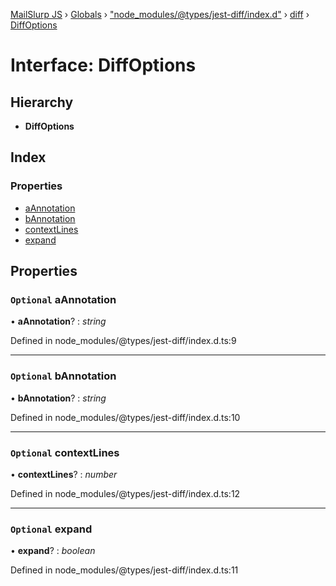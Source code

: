 [MailSlurp JS](../README.md) › [Globals](../globals.md) › ["node_modules/@types/jest-diff/index.d"](../modules/_node_modules__types_jest_diff_index_d_.md) › [diff](../modules/_node_modules__types_jest_diff_index_d_.diff.md) › [DiffOptions](_node_modules__types_jest_diff_index_d_.diff.diffoptions.md)

# Interface: DiffOptions

## Hierarchy

* **DiffOptions**

## Index

### Properties

* [aAnnotation](_node_modules__types_jest_diff_index_d_.diff.diffoptions.md#optional-aannotation)
* [bAnnotation](_node_modules__types_jest_diff_index_d_.diff.diffoptions.md#optional-bannotation)
* [contextLines](_node_modules__types_jest_diff_index_d_.diff.diffoptions.md#optional-contextlines)
* [expand](_node_modules__types_jest_diff_index_d_.diff.diffoptions.md#optional-expand)

## Properties

### `Optional` aAnnotation

• **aAnnotation**? : *string*

Defined in node_modules/@types/jest-diff/index.d.ts:9

___

### `Optional` bAnnotation

• **bAnnotation**? : *string*

Defined in node_modules/@types/jest-diff/index.d.ts:10

___

### `Optional` contextLines

• **contextLines**? : *number*

Defined in node_modules/@types/jest-diff/index.d.ts:12

___

### `Optional` expand

• **expand**? : *boolean*

Defined in node_modules/@types/jest-diff/index.d.ts:11
